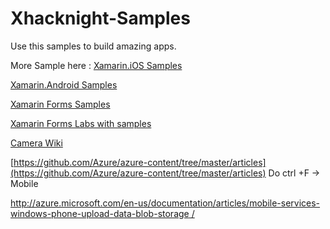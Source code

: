 # Xhacknight-Samples

Use this samples to build amazing apps. 

More Sample here : 
[Xamarin.iOS Samples](https://github.com/xamarin/monotouch-samples)

[Xamarin.Android Samples](https://github.com/xamarin/monodroid-samples)

[Xamarin Forms Samples](https://github.com/xamarin/xamarin-forms-samples)

[Xamarin Forms Labs with samples](https://github.com/XLabs)

[Camera Wiki](https://github.com/XLabs/Xamarin-Forms-Labs/wiki/Camera)

[https://github.com/Azure/azure-content/tree/master/articles](https://github.com/Azure/azure-content/tree/master/articles)
Do ctrl +F -> Mobile

[http://azure.microsoft.com/en-us/documentation/articles/mobile-services-windows-phone-upload-data-blob-storage
/](http://azure.microsoft.com/en-us/documentation/articles/mobile-services-windows-phone-upload-data-blob-storage/)



